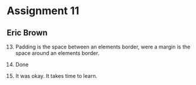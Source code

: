 # Assignment 11
## Eric Brown


13. Padding is the space between an elements border, were a margin is
the space around an elements border.

14. Done

15. It was okay. It takes time to learn.
